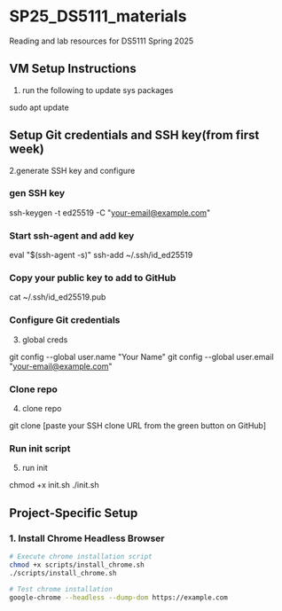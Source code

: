 # SP25_DS5111_materials

Reading and lab resources for DS5111 Spring 2025

## VM Setup Instructions

1. run the following to update sys packages

   
sudo apt update

## Setup Git credentials and SSH key(from first week)

2.generate SSH key and configure

### gen SSH key

ssh-keygen -t ed25519 -C "your-email@example.com"

### Start ssh-agent and add key

eval "$(ssh-agent -s)" ssh-add ~/.ssh/id_ed25519

### Copy your public key to add to GitHub

cat ~/.ssh/id_ed25519.pub

### Configure Git credentials

3. global creds

git config --global user.name "Your Name" git config --global user.email "your-email@example.com"

### Clone repo
4. clone repo

git clone [paste your SSH clone URL from the green button on GitHub]

### Run init script
5. run init

chmod +x init.sh
./init.sh


## Project-Specific Setup

### 1. Install Chrome Headless Browser
```bash
# Execute chrome installation script
chmod +x scripts/install_chrome.sh
./scripts/install_chrome.sh

# Test chrome installation
google-chrome --headless --dump-dom https://example.com

